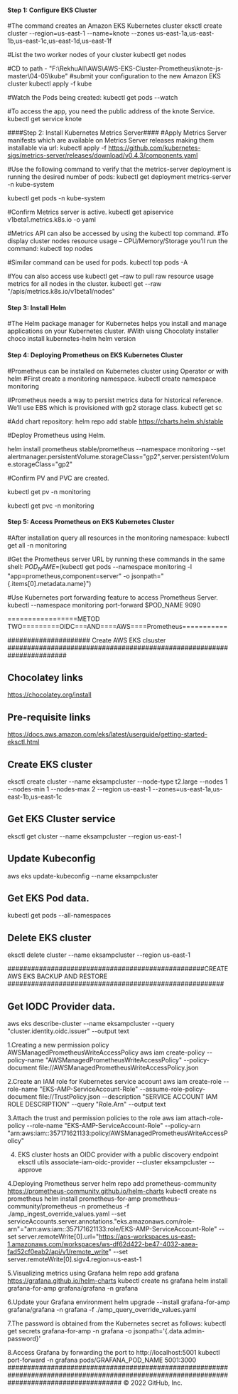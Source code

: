 #### Step 1: Configure EKS Cluster ####
#The command creates an Amazon EKS Kubernetes cluster
eksctl create cluster --region=us-east-1 --name=knote --zones us-east-1a,us-east-1b,us-east-1c,us-east-1d,us-east-1f 

#List the two worker nodes of your cluster 
kubectl get nodes

#CD to path - "F:\RekhuAll\AWS\AWS-EKS-Cluster-Prometheus\knote-js-master\04-05\kube"
#submit your configuration to the new Amazon EKS cluster
kubectl apply -f kube

#Watch the Pods being created:
kubectl get pods --watch

#To access the app, you need the public address of the knote Service.
kubectl get service knote





####Step 2: Install Kubernetes Metrics Server####
#Apply Metrics Server manifests which are available on Metrics Server releases making them installable via url:
kubectl apply -f https://github.com/kubernetes-sigs/metrics-server/releases/download/v0.4.3/components.yaml

#Use the following command to verify that the metrics-server deployment is running the desired number of pods:
kubectl get deployment metrics-server -n kube-system

kubectl get pods -n kube-system

#Confirm Metrics server is active.
kubectl get apiservice v1beta1.metrics.k8s.io -o yaml

#Metrics API can also be accessed by using the kubectl top command.
#To display cluster nodes resource usage – CPU/Memory/Storage you’ll run the command:
kubectl top nodes

#Similar command can be used for pods.
kubectl top pods -A

#You can also access use kubectl get –raw to pull raw resource usage metrics for all nodes in the cluster.
kubectl get --raw "/apis/metrics.k8s.io/v1beta1/nodes"





#### Step 3: Install Helm ####
#The Helm package manager for Kubernetes helps you install and manage applications on your Kubernetes cluster.
#With uisng Chocolaty installer
choco install kubernetes-helm
helm version





#### Step 4: Deploying Prometheus on EKS Kubernetes Cluster ####
#Prometheus can be installed on Kubernetes cluster using Operator or with helm
#First create a monitoring namespace.
kubectl create namespace monitoring

#Prometheus needs a way to persist metrics data for historical reference. We’ll use EBS which is provisioned with gp2 storage class.
kubectl get sc

#Add chart repository:
helm repo add stable https://charts.helm.sh/stable

#Deploy Prometheus using Helm.

helm install prometheus stable/prometheus --namespace monitoring --set alertmanager.persistentVolume.storageClass="gp2",server.persistentVolume.storageClass="gp2"

#Confirm PV and PVC are created.

kubectl get pv -n monitoring

kubectl get pvc -n monitoring





#### Step 5: Access Prometheus on EKS Kubernetes Cluster ####

#After installation query all resources in the monitoring namespace:
kubectl get all -n monitoring

#Get the Prometheus server URL by running these commands in the same shell:
$POD_NAME=$(kubectl get pods --namespace monitoring -l "app=prometheus,component=server" -o jsonpath="{.items[0].metadata.name}")

#Use Kubernetes port forwarding feature to access Prometheus Server.
kubectl --namespace monitoring port-forward $POD_NAME 9090


=================METOD TWO=========OIDC===AND====AWS====Prometheus===========


##################### Create AWS EKS clsuster #######################################################################

## Chocolatey links
https://chocolatey.org/install

## Pre-requisite links
https://docs.aws.amazon.com/eks/latest/userguide/getting-started-eksctl.html

## Create EKS cluster
eksctl create cluster --name eksampcluster --node-type t2.large --nodes 1 --nodes-min 1 --nodes-max 2 --region us-east-1 --zones=us-east-1a,us-east-1b,us-east-1c

## Get EKS Cluster service
eksctl get cluster --name eksampcluster --region us-east-1

## Update Kubeconfig 
aws eks update-kubeconfig --name eksampcluster

## Get EKS Pod data.
kubectl get pods --all-namespaces

## Delete EKS cluster
eksctl delete cluster --name eksampcluster --region us-east-1

##################################################CREATE AWS EKS BACKUP AND RESTORE #######################################################
## Get IODC Provider data.
  aws eks describe-cluster --name eksampcluster --query "cluster.identity.oidc.issuer" --output text
  
  
1.Creating a new permission policy AWSManagedPrometheusWriteAccessPolicy
  aws iam create-policy --policy-name "AWSManagedPrometheusWriteAccessPolicy" --policy-document file://AWSManagedPrometheusWriteAccessPolicy.json 
  
  
2.Create an IAM role for Kubernetes service account
  aws iam create-role --role-name "EKS-AMP-ServiceAccount-Role" --assume-role-policy-document file://TrustPolicy.json --description "SERVICE ACCOUNT IAM ROLE DESCRIPTION" --query "Role.Arn" --output text
  
  
3.Attach the trust and permission policies to the role
  aws iam attach-role-policy --role-name "EKS-AMP-ServiceAccount-Role" --policy-arn "arn:aws:iam::357171621133:policy/AWSManagedPrometheusWriteAccessPolicy"
  
  
4. EKS cluster hosts an OIDC provider with a public discovery endpoint
  eksctl utils associate-iam-oidc-provider --cluster eksampcluster --approve
  
4.Deploying Prometheus server
  helm repo add prometheus-community https://prometheus-community.github.io/helm-charts
  kubectl create ns prometheus
  helm install prometheus-for-amp prometheus-community/prometheus -n prometheus -f ./amp_ingest_override_values.yaml --set serviceAccounts.server.annotations."eks\.amazonaws\.com/role-arn"="arn:aws:iam::357171621133:role/EKS-AMP-ServiceAccount-Role" --set server.remoteWrite[0].url="https://aps-workspaces.us-east-1.amazonaws.com/workspaces/ws-df62d422-be47-4032-aaea-fad52cf0eab2/api/v1/remote_write" --set server.remoteWrite[0].sigv4.region=us-east-1
  
  
5.Visualizing metrics using Grafana
  helm repo add grafana https://grafana.github.io/helm-charts
  kubectl create ns grafana
  helm install grafana-for-amp grafana/grafana -n grafana
  
  
6.Update your Grafana environment
  helm upgrade --install grafana-for-amp grafana/grafana -n grafana -f ./amp_query_override_values.yaml
  

7.The password is obtained from the Kubernetes secret as follows:
  kubectl get secrets grafana-for-amp -n grafana -o jsonpath='{.data.admin-password}'
  
  
8.Access Grafana by forwarding the port to http://localhost:5001
  kubectl port-forward -n grafana pods/GRAFANA_POD_NAME 5001:3000
#############################################################################################################################################
© 2022 GitHub, Inc.
